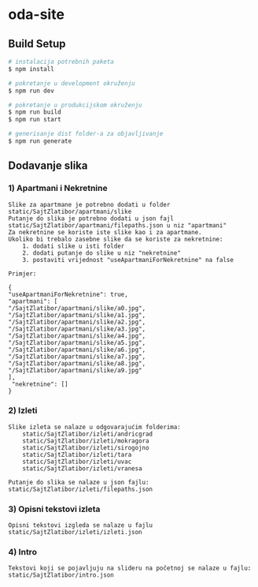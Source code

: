 # oda-site

## Build Setup

```bash
# instalacija potrebnih paketa
$ npm install

# pokretanje u development okruženju
$ npm run dev

# pokretanje u produkcijskom okruženju
$ npm run build
$ npm run start

# generisanje dist folder-a za objavljivanje
$ npm run generate
```

## Dodavanje slika

### 1) Apartmani i Nekretnine

    Slike za apartmane je potrebno dodati u folder static/SajtZlatibor/apartmani/slike
    Putanje do slika je potrebno dodati u json fajl static/SajtZlatibor/apartmani/filepaths.json u niz "apartmani"
    Za nekretnine se koriste iste slike kao i za apartmane.
    Ukoliko bi trebalo zasebne slike da se koriste za nekretnine:
        1. dodati slike u isti folder
        2. dodati putanje do slike u niz "nekretnine"
        3. postaviti vrijednost "useApartmaniForNekretnine" na false

    Primjer:

    {
    "useApartmaniForNekretnine": true,
    "apartmani": [
    "/SajtZlatibor/apartmani/slike/a0.jpg",
    "/SajtZlatibor/apartmani/slike/a1.jpg",
    "/SajtZlatibor/apartmani/slike/a2.jpg",
    "/SajtZlatibor/apartmani/slike/a3.jpg",
    "/SajtZlatibor/apartmani/slike/a4.jpg",
    "/SajtZlatibor/apartmani/slike/a5.jpg",
    "/SajtZlatibor/apartmani/slike/a6.jpg",
    "/SajtZlatibor/apartmani/slike/a7.jpg",
    "/SajtZlatibor/apartmani/slike/a8.jpg",
    "/SajtZlatibor/apartmani/slike/a9.jpg"
    ],
     "nekretnine": []
    }

### 2) Izleti

    Slike izleta se nalaze u odgovarajućim folderima:
        static/SajtZlatibor/izleti/andricgrad
        static/SajtZlatibor/izleti/mokragora
        static/SajtZlatibor/izleti/sirogojno
        static/SajtZlatibor/izleti/tara
        static/SajtZlatibor/izleti/uvac
        static/SajtZlatibor/izleti/vranesa

    Putanje do slika se nalaze u json fajlu: static/SajtZlatibor/izleti/filepaths.json

### 3) Opisni tekstovi izleta

    Opisni tekstovi izgleda se nalaze u fajlu static/SajtZlatibor/izleti/izleti.json

### 4) Intro

    Tekstovi koji se pojavljuju na slideru na početnoj se nalaze u fajlu:
    static/SajtZlatibor/intro.json
